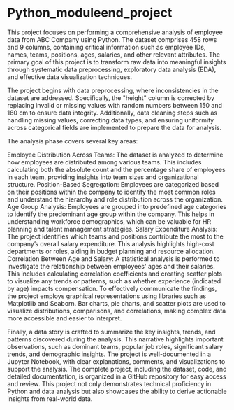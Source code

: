 # Python_moduleend_project
This project focuses on performing a comprehensive analysis of employee data from ABC Company using Python. The dataset comprises 458 rows and 9 columns, containing critical information such as employee IDs, names, teams, positions, ages, salaries, and other relevant attributes. The primary goal of this project is to transform raw data into meaningful insights through systematic data preprocessing, exploratory data analysis (EDA), and effective data visualization techniques.

The project begins with data preprocessing, where inconsistencies in the dataset are addressed. Specifically, the "height" column is corrected by replacing invalid or missing values with random numbers between 150 and 180 cm to ensure data integrity. Additionally, data cleaning steps such as handling missing values, correcting data types, and ensuring uniformity across categorical fields are implemented to prepare the data for analysis.

The analysis phase covers several key areas:

Employee Distribution Across Teams: The dataset is analyzed to determine how employees are distributed among various teams. This includes calculating both the absolute count and the percentage share of employees in each team, providing insights into team sizes and organizational structure.
Position-Based Segregation: Employees are categorized based on their positions within the company to identify the most common roles and understand the hierarchy and role distribution across the organization.
Age Group Analysis: Employees are grouped into predefined age categories to identify the predominant age group within the company. This helps in understanding workforce demographics, which can be valuable for HR planning and talent management strategies.
Salary Expenditure Analysis: The project identifies which teams and positions contribute the most to the company’s overall salary expenditure. This analysis highlights high-cost departments or roles, aiding in budget planning and resource allocation.
Correlation Between Age and Salary: A statistical analysis is performed to investigate the relationship between employees' ages and their salaries. This includes calculating correlation coefficients and creating scatter plots to visualize any trends or patterns, such as whether experience (indicated by age) impacts compensation.
To effectively communicate the findings, the project employs graphical representations using libraries such as Matplotlib and Seaborn. Bar charts, pie charts, and scatter plots are used to visualize distributions, comparisons, and correlations, making complex data more accessible and easier to interpret.

Finally, a data story is crafted to summarize the key insights, trends, and patterns discovered during the analysis. This narrative highlights important observations, such as dominant teams, popular job roles, significant salary trends, and demographic insights. The project is well-documented in a Jupyter Notebook, with clear explanations, comments, and visualizations to support the analysis. The complete project, including the dataset, code, and detailed documentation, is organized in a GitHub repository for easy access and review. This project not only demonstrates technical proficiency in Python and data analysis but also showcases the ability to derive actionable insights from real-world data.

